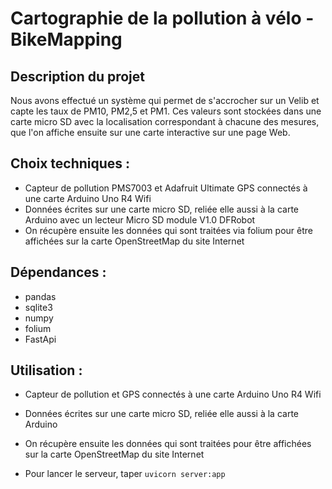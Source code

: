 # Cartographie de la pollution à vélo - BikeMapping

## Description du projet
Nous avons effectué un système qui permet de s'accrocher sur un Velib et capte les taux de PM10, PM2,5 et PM1. Ces valeurs sont stockées dans une carte micro SD avec la localisation correspondant à chacune des mesures, que l'on affiche ensuite sur une carte interactive sur une page Web.

## Choix techniques :
* Capteur de pollution PMS7003 et Adafruit Ultimate GPS connectés à une carte Arduino Uno R4 Wifi
* Données écrites sur une carte micro SD, reliée elle aussi à la carte Arduino avec un lecteur Micro SD module V1.0 DFRobot
* On récupère ensuite les données qui sont traitées via folium pour être affichées sur la carte OpenStreetMap du site Internet

## Dépendances :
* pandas
* sqlite3
* numpy
* folium
* FastApi

## Utilisation :
* Capteur de pollution et GPS connectés à une carte Arduino Uno R4 Wifi
* Données écrites sur une carte micro SD, reliée elle aussi à la carte Arduino
* On récupère ensuite les données qui sont traitées pour être affichées sur la carte OpenStreetMap du site Internet

* Pour lancer le serveur, taper `uvicorn server:app`
